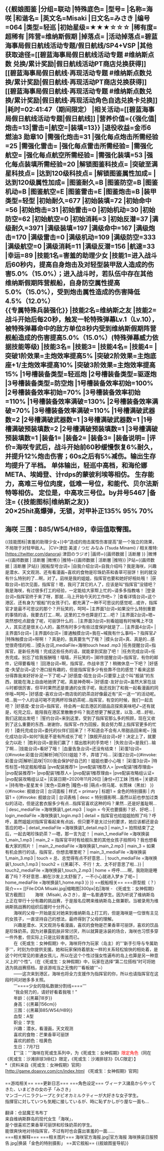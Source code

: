 {{舰娘图鉴 
|分组=联动
|特殊底色=
|型号=
|名称=海咲
|和谐名=
|英文名=Misaki
|日文名=みさき
|编号=064
|类型=轻巡
|初始星级=★★★☆☆☆
|稀有度=超稀有
|阵营=维纳斯假期
|掉落点=
|活动掉落点=碧蓝海事局假日航线活动专题/假日航线/SP4+VSP
|其他获取途径=[[碧蓝海事局假日航线活动专题 #维纳斯点数 兑换/累计奖励|假日航线活动PT商店兑换获得]]<br>[[碧蓝海事局假日航线·再现活动专题 #维纳斯点数兑换/累计奖励|假日航线·再现活动PT商店兑换获得]]<br>[[碧蓝海事局假日航线·再现活动专题 #维纳斯点数兑换/累计奖励|假日航线·再现活动角色自选兑换卡兑换]]
|耗时=02:41:47（期间限定）
|相关活动=[[碧蓝海事局假日航线活动专题|假日航线]]
|营养价值={{强化值|炮击=13|雷击=|航空=|装填=13}}
|退役收益=金币6 燃油3  勋章10
|需强化炮击=31
|强化每点炮击所需经验=25
|需强化雷击=
|强化每点雷击所需经验=
|需强化航空=
|强化每点航空所需经验=
|需强化装填=53
|强化每点装填所需经验=20
|解锁图鉴科技点=
|突破至满星科技点=
|达到120级科技点=
|解锁图鉴属性加成=
|达到120级属性加成=
|图鉴耐久=B
|图鉴防空=B
|图鉴机动=B
|图鉴航空=E
|图鉴雷击=E
|图鉴炮击=B
|装甲类型=轻型
|初始耐久=677
|初始装填=72
|初始命中=56
|初始炮击=31
|初始雷击=0
|初始机动=30
|初始防空=62
|初始航空=0
|初始消耗=3
|初始反潜=37
|满级耐久=3971
|满级装填=197
|满级命中=167
|满级炮击=170
|满级雷击=0
|满级机动=109
|满级防空=333
|满级航空=0
|满级消耗=11
|满级反潜=156
|航速=33
|幸运=89
|技能1名=害羞的助理少女
|技能1=进入战斗后60秒内，提高自身炮击及对轻型装甲敌人造成的伤害5.0%（15.0%）；进入战斗时，若队伍中存在其他维纳斯假期阵营舰船，自身防空属性提高5.0%（15.0%），受到炮击属性造成的伤害降低4.5%（12.0%）<br>{{专属特殊兵装强化}}
|技能2名=维纳斯之友
|技能2=战斗开始后每20秒，触发一轮特殊弹幕Lv.1（Lv.10），被特殊弹幕命中的敌方单位8秒内受到维纳斯假期阵营舰船造成的伤害提高5.0%（15.0%）(特殊弹幕威力依据技能等级)
|技能3名=
|技能3=
|技能4名=
|技能4=
|突破1阶效果=主炮效率提高5%
|突破2阶效果=主炮底座+1/主炮效率提高10%
|突破3阶效果=主炮效率提高15%
|1号槽装备类型=轻巡炮
|2号槽装备类型=驱逐炮
|3号槽装备类型=防空炮
|1号槽装备效率初始=100%
|2号槽装备效率初始=70%
|3号槽装备效率初始=110%
|1号槽装备效率满破=130%
|2号槽装备效率满破=70%
|3号槽装备效率满破=110%
|1号槽满破武器数=2
|2号槽满破武器数=1
|3号槽满破武器数=1
|1号槽满破预装填数=2
|2号槽满破预装填数=1
|3号槽满破预装填数=1
|装备1=
|装备2=
|装备3=
|装备说明=
|评价=海咲专武后，战斗开始前60秒缓慢恢复6%耐久，并提升12%炮击伤害；60s之后有5%减伤。输出生存均提升了半档。
单体输出，轻巡中高档，和海伦娜META、埃姆登、计rdps的蒙彼利埃等相仿。
生存能力，高难三号位肉度，低难一号位，和能代、贝尔法斯特等相仿。
定位是，中高攻三号位。by井号5467 
|备注=
{{技能图标|维纳斯之友}}<br>
20×25hit高爆弹，无锁，对甲补正135% 95% 70%<br>
----
海咲 三围：B85/W54/H89，幸运值取臀围。
----
{{技能图标|害羞的助理少女+}}中“造成的炮击属性伤害提高”是一个独立的效果，不局限于对轻甲敌人。
|CV=津田 美波 / つだ みなみ (Tsuda Minami) / 相关推特: [https://twitter.com/danoraji 津田のラジオ]
|画师={{画师数据 | 活断層 }}
|微博={{画师数据 | 活断層 |微博}}
|推特={{画师数据 | 活断層 |推特}}
|P站={{画师数据 | 活断層 |P站}}
|舰船型号台词=
|自我介绍台词=自我介绍吗？我是海咲，兴趣是潜水、天文观测、还有看漫画~喜欢的食物是珍珠奶茶和香草可丽饼！别的就没有什么特别的了…啊，对了。凪咲是我的姐姐，指挥官也要和她好好相处哦！
|获取台词=初次见面，指挥官！嗯，我问了其它的人了，应该是叫“指挥官”没错吧？我是海咲，有过很多打工的经验，一定能给大家帮上忙的~请多多指教咯！
|登录台词=指挥官终于来了呀，那就…马上开始今天的工作吧~？
|查看详情台词=这个港区、还有身为“舰船”的女孩子们，都充满了一种不可思议的感觉呢…或许，指挥官才是最不可思议的那个？开玩笑的，呵呵~
|主界面1台词=如果没什么特别重要的事情的话，我要去打工…啊，这里的工作也算是打工…吧？
|主界面2台词=嗯~突然想吃点甜食了呢，可丽饼什么的…
|主界面3台词=别看姐姐有时候嘴上不饶人，其实还是很关心人的，虽然有时多少有些过度保护就是了…
|主界面4台词=
|主界面5台词=
|主界面6台词= 
|普通触摸台词=我在~喊我有什么事吗~？指挥官♪
|特殊触摸台词=呀啊！？真是的，我真要生气了哦？
|摸头台词=真、真是的…感觉很奇怪的啦…
|摸头台词_mediaFile=海咲touch head .mp3
|任务提醒台词=指挥官，是新任务哦！完成这些任务的话，就能拿到奖励了吧！
|任务完成台词=任务完成。别忘了给我报酬哦！嘻嘻，开玩笑的~
|邮件提醒台词=指挥官，有你的邮件，记得要看哦！
|回港台词=啊，指挥官，作战辛苦了！稍微休息一下吧？
|好感度-失望台词=这个港口挺有趣的，但是指挥官多少有些靠不住的感觉？看来这部分得靠我来好好补足一下了呢~♪
|好感度-陌生台词=只要穿上这个叫“舰装”的东西，就能在海上自由地驰骋了呢。真是神奇啊~
|好感度-友好台词=虽然大家在战斗时都很厉害，但平时果然还是普通的女孩子呢，我还找到了和我一起看漫画的同伴哦~呵呵~
|好感度-喜欢台词=商店街的奶茶店好像最近有“买一送一”的活动呢。唔…我一个人的话可喝不完两杯珍珠奶茶呢…指挥官，有空的时候，我们一起去吧？
|好感度-爱台词=指挥官，待会再一起去港区的甜品店探索美味吧♪~还有就是，吃完之后，能陪我在港区里散散步吗？我还想更了解这里，以及…唔…好啦，我们这就出发吧！
|誓约台词=来到这里，受到了指挥官那么多的照顾，现在又收到了这么重要的东西…谢谢你，指挥官~作为回报，我会努力帮上指挥官更多的忙的！
|委托完成台词=委托的伙伴们回来了！不知道会不会有人带甜品回来呢~
|强化成功台词=如何?我是不是有所成长了呢？
|旗舰开战台词=好！决定上了，就要全力以赴！
|胜利台词=是我们赢了！摆出胜利的手势吧！
|失败台词=是我们…输了啊…
|技能台词=看好了哦！
|血量告急台词=还没有结束！
|彩蛋1台词={{#invoke:彩蛋台词|解析|响|1|0}}姐姐？不，弄错了吗…
|彩蛋2台词={{#invoke:彩蛋台词|解析|凪咲|1|0}}我会保护好自己的！姐姐也要小心哦！
|彩蛋3台词=
|特性标签=特定舰船增益
|pve配装推荐1=
|pve配装1推荐人=
|pve配装1推荐理由=
|pvp配装推荐1=
|pvp配装1推荐人=
|pvp配装1推荐理由=
|pve配装攻略组认证=
|pvp配装攻略组认证=
|实装日期=2020年11月26日
|身份=打工妹
|性格=
|关键词=
|持有物=星星发卡
|发色=亚麻色
|瞳色=棕
|萌点=侧马尾、长筒袜（黑丝）
}}
{{#invoke: 舰娘台词 | 台词面板 
| 样式 = primary
| 标题1 = 金色的特别摄影
| 内容1 = {{#invoke: 舰娘台词 | 台词表格
  | desc = 特别摄影啊…虽然以前也参加过类似的活动，但是这套衣服多少有点…指挥官喜欢这种的吗？果然…还是好羞耻啊…
  | desc_mediaFile =海咲换装1_get.mp3
  | login = 今天也要摄影？好、好吧…
  | login_mediaFile =海咲换装1_login.mp3
  | detail = 指挥官也给姐姐拍照了吗？呼呼，虽然姐姐对指挥官看起来有点凶，但只要不是太过分的要求，她应该都还是会答应的吧~
  | detail_mediaFile =海咲换装1_detail.mp3
  | main_1 = 拍照结束了之后，一起去喝珍珠奶茶？—嗯，那一言为定！
  | main_1_mediaFile =海咲换装1_main_1.mp3
  | main_2 = 指挥官平时有给舰队里的其他女孩子拍照吗？我也想看看大家的照片！
  | main_2_mediaFile =海咲换装1_main_2.mp3
  | main_3 = 如果有机会旅行的话，指挥官，你想去哪里呢？
  | main_3_mediaFile =海咲换装1_main_3.mp3
  | touch = 总、总觉得有点不好意思…
  | touch_mediaFile =海咲换装1_touch_1.mp3
  | touch2 = {{黑幕|不、不行！太、太不好意思了啦…}}
  | touch2_mediaFile =海咲换装1_touch_2.mp3
  | home = 呼呼……啊，我刚刚是睡着了吗？不好意思…躺在沙发上太舒服了，一不小心就进入梦乡了呢~
  | home_mediaFile =海咲换装1_home.mp3
  }}
}}
==舰船相关==
===原型舰（？）简介===
[[File:DOA Misaki.jpg|缩略图|300px|右|海咲 - 《死或生：女神假期》官方截图]]
　　海咲（Misaki, みさき），是一名普通学生。因为听说了维纳斯岛上正在举行十分有趣的挑战赛，于是报名应聘来维纳斯岛上做兼职。当被录用为维纳斯挑战赛的组织后援时十分开心。<br>
　　海咲的父母一开始是反对她来到维纳斯岛上打工的，但是海咲是一位很有主见的女孩子，一直坚持自己的想法，最终得到了父母的理解。<br>
　　兴趣是潜水、天文观测与看漫画，喜欢的食物是芒果香草可丽饼，喜欢的饮品是珍珠奶茶。因为对暴露肌肤非常讨厌，所以就算是泳装的场合，海咲也习惯多穿一件外套，但实际上只是比较害羞而已。<br>
　　在《死或生：女神假期》中，海咲将作为玩家（岛主）的'''新手引导与专属助手'''，时刻为你提供支援。她和玩家保持着朋友一样的关系轻松愉快的相处着，是这个时代常见的普通女孩儿，所以在这个个性过强女性遍布的岛上也算是另一种意义上的“个性”。（在《死或生：女神假期》中，玩家在选择“第二位搭档”时可将她选为挑战赛搭档，是该游戏当之无愧的'''看板娘'''~）<br>
　　——这次来到港区，海咲也将全力支援作为指挥官的你，所以也请指挥官在这段时间对她多多关照。<br>
　　'''====少女的隐私数据分割线===='''<br>
　　“我会努力的，请好好看着我哦！”<br>
　　年龄：{{黑幕|18岁}}<br>
　　身高：{{黑幕|156cm}}<br>
　　三围：{{黑幕|B85/W54/H89}}<br>
　　血型：A型<br>
　　职业：学生<br>
　　兴趣：潜水，看漫画，天文观测<br>
　　喜欢的食物：芒果香草可丽饼<br>
　　喜欢的颜色：桔黄色<br>
　　生日：7月7日<br>
　　【'''注：'''海咲在死或生系列中，为《死或生：女神假期》<span style="color:red;">限定角色</span>（同在《死或生：沙滩排球3绯红》限定，《死或生：沙滩排球3》DLC限定）】<br>
*（资料来自《死或生：女神假期》官网）<ref>[http://game.doaxvv.com/cn/index.html 《死或生：女神假期》官网]</ref><br>
　　<br>
==游戏相关==
===更新日志===
===角色设定===
ヴィーナス諸島からやってきた、いまどきの女の子「みさき」<br>
マンゴーバニラクレープとタピオカミルクティーが大好きな女子学生。<br>
指揮官に対していつも気軽に接しているが、時に恥ずかしがり屋な一面も…<br><br>
翻译：仓鼠魔王韦布丁<br>
来自维纳斯群岛的现代女生「海咲」，<br>
是个很喜欢芒果香草可丽饼和珍珠奶茶的学生。<br>
能很爽快地对待指挥官，不过有时也会露出害羞的一面……<br>
===相关解释===
===相关图片===
<gallery mode="packed" heights="300px">
海咲官方海报.jpg|官方海报
海咲换装日服预告.jpg|换装「金色的特别摄影」
</gallery>
==其它舰船==
{{舰娘图鉴导航}}